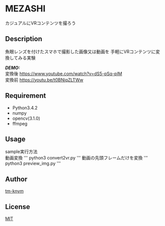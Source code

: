 # MEZASHI

カジュアルにVRコンテンツを撮ろう

## Description

魚眼レンズを付けたスマホで撮影した画像又は動画を
手軽にVRコンテンツに変換してみる実験

***DEMO:***  
変換後 https://www.youtube.com/watch?v=dS5-pSq-pIM  
変換前 https://youtu.be/t0BNjqZLTWw  

## Requirement

- Python3.4.2
- numpy
- opencv(3.1.0)
- ffmpeg

## Usage
sample実行方法  
動画変換
'''
python3 convert2vr.py
'''
動画の先頭フレームだけを変換
'''
python3 preview_img.py
'''
## Author

[tm-knym](http://tm-knym.github.io/)

## License

[MIT](http://b4b4r07.mit-license.org)
